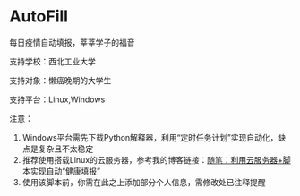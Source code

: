 # AutoFill
每日疫情自动填报，莘莘学子的福音

支持学校：西北工业大学

支持对象：懒癌晚期的大学生

支持平台：Linux,Windows

注意：

1. Windows平台需先下载Python解释器，利用“定时任务计划”实现自动化，缺点是复杂且不太稳定
2. 推荐使用搭载Linux的云服务器，参考我的博客链接：[随笔：利用云服务器+脚本实现自动“健康填报”](https://caveallegory.cn/2022/07/%e9%9a%8f%e7%ac%94%ef%bc%9a%e5%88%a9%e7%94%a8%e4%ba%91%e6%9c%8d%e5%8a%a1%e5%99%a8%e8%84%9a%e6%9c%ac%e5%ae%9e%e7%8e%b0%e8%87%aa%e5%8a%a8%e5%81%a5%e5%ba%b7%e5%a1%ab%e6%8a%a5/)
3. 使用该脚本前，你需在此之上添加部分个人信息，需修改处已注释提醒
